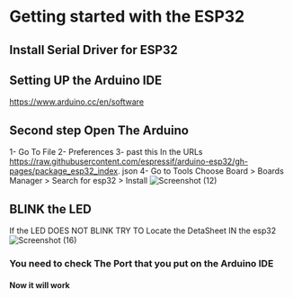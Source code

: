 # Getting started with the ESP32
## Install Serial Driver for ESP32

## Setting UP the Arduino IDE
https://www.arduino.cc/en/software

## Second step Open The Arduino 
1- Go To File 
2- Preferences
3- past this In the URLs https://raw.githubusercontent.com/espressif/arduino-esp32/gh-pages/package_esp32_index. json
4- Go to Tools Choose Board > Boards Manager > Search for esp32 > Install 
![Screenshot (12)](https://user-images.githubusercontent.com/107792107/178368062-d1e41f71-90bc-4be4-88cc-e36d4198c2ff.png)

## BLINK the LED 
If the LED DOES NOT BLINK TRY TO Locate the DetaSheet IN the esp32 
![Screenshot (16)](https://user-images.githubusercontent.com/107792107/178370214-d149f081-895e-4944-bed4-09f113ae625d.png)
### You need to check The Port that you put on the Arduino IDE
#### Now it will work 

